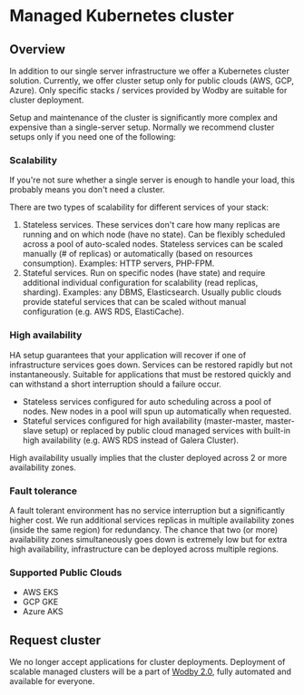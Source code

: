 # Managed Kubernetes cluster

## Overview

In addition to our single server infrastructure we offer a Kubernetes cluster solution. Currently, we offer cluster setup only for public clouds (AWS, GCP, Azure). Only specific stacks / services provided by Wodby are suitable for cluster deployment.

Setup and maintenance of the cluster is significantly more complex and expensive than a single-server setup. Normally we recommend cluster setups only if you need one of the following:

### Scalability

If you're not sure whether a single server is enough to handle your load, this probably means you don't need a cluster.

There are two types of scalability for different services of your stack:

1. Stateless services. These services don't care how many replicas are running and on which node (have no state). Can be flexibly scheduled across a pool of auto-scaled nodes. Stateless services can be scaled manually (# of replicas) or automatically (based on resources consumption). Examples: HTTP servers, PHP-FPM.
2. Stateful services. Run on specific nodes (have state) and require additional individual configuration for scalability (read replicas, sharding). Examples: any DBMS, Elasticsearch. Usually public clouds provide stateful services that can be scaled without manual configuration (e.g. AWS RDS, ElastiCache).

### High availability

HA setup guarantees that your application will recover if one of infrastructure services goes down. Services can be restored rapidly but not instantaneously. Suitable for applications that must be restored quickly and can withstand a short interruption should a failure occur.

* Stateless services configured for auto scheduling across a pool of nodes. New nodes in a pool will spun up automatically when requested.
* Stateful services configured for high availability (master-master, master-slave setup) or replaced by public cloud managed services with built-in high availability (e.g. AWS RDS instead of Galera Cluster).

High availability usually implies that the cluster deployed across 2 or more availability zones. 

### Fault tolerance

A fault tolerant environment has no service interruption but a significantly higher cost. We run additional services replicas in multiple availability zones (inside the same region) for redundancy. The chance that two (or more) availability zones simultaneously goes down is extremely low but for extra high availability, infrastructure can be deployed across multiple regions.

### Supported Public Clouds

* AWS EKS
* GCP GKE
* Azure AKS
​
## Request cluster

We no longer accept applications for cluster deployments. Deployment of scalable managed clusters will be a part of [Wodby 2.0](https://spectrum.chat/wodby/general/were-building-wodby-2-0~9b327966-f125-4f9f-9276-cf2aa9f92bf6), fully automated and available for everyone.
​